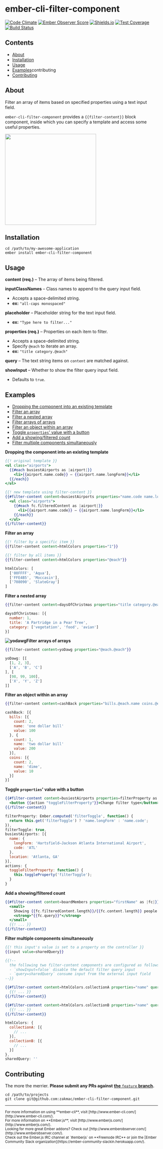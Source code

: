# ember-cli-filter-component
[![Code Climate](https://codeclimate.com/github/zakmac/ember-cli-filter-component/badges/gpa.svg)](https://codeclimate.com/github/zakmac/ember-cli-filter-component)
[![Ember Observer Score](http://emberobserver.com/badges/ember-cli-filter-component.svg)](http://emberobserver.com/addons/ember-cli-filter-component)
[![Shields.io](https://img.shields.io/badge/tests-54%2F54-brightgreen.svg)](http://shields.io)
[![Test Coverage](https://codeclimate.com/github/zakmac/ember-cli-filter-component/badges/coverage.svg)](https://codeclimate.com/github/zakmac/ember-cli-filter-component/coverage)
[![Build Status](https://travis-ci.org/zakmac/ember-cli-filter-component.svg?branch=feature)](https://travis-ci.org/zakmac/ember-cli-filter-component)

## Contents
- <a href="#about">About</a>
- <a href="#installation">Installation</a>
- <a href="#usage">Usage</a>
- <a href="#examples">Examples</a>contributing
- <a href="#contributing">Contributing</a>

## About

Filter an array of items based on specified properties using a text input field.

`ember-cli-filter-component` provides a `{{filter-content}}` block component, inside which you can specify a template and access some useful properties.

<img src="http://i.imgur.com/MiSiG2G.gif" width="300">

## Installation

```shell
cd /path/to/my-awesome-application
ember install ember-cli-filter-component
```

## Usage

**content (req.)** – The array of items being filtered.

**inputClassNames** – Class names to append to the query input field.
- Accepts a space-delimited string.
- **ex:** `"all-caps monospaced"`

**placeholder** – Placeholder string for the text input field.
- **ex:** `"Type here to filter..."`

**properties (req.)** – Properties on each item to filter.
- Accepts a space-delimited string.
- Specify `@each` to iterate an array.
- **ex:** `"title category.@each"`

**query** – The text string items on `content` are matched against.

**showInput** – Whether to show the filter query input field.
- Defaults to `true`.

## Examples

* <a href="#ex1">Dropping the component into an existing template</a>
* <a href="#ex2">Filter an array</a>
* <a href="#ex3">Filter a nested array</a>
* <a href="#ex4">Filter arrays of arrays</a>
* <a href="#ex5">Filter an object within an array</a>
* <a href="#ex6">Toggle `properties`' value with a button</a>
* <a href="#ex7">Add a showing/filtered count</a>
* <a href="#ex8">Filter multiple components simultaneously</a>

<a name="ex1"></a>**Dropping the component into an existing template**
```handlebars
{{! original template }}
<ul class="airports">
  {{#each busiestAirports as |airport|}}
    <li>{{airport.name.code}} – {{airport.name.longForm}}</li>
  {{/each}}
</ul>
```

```handlebars
{{! new template using filter-content }}
{{#filter-content content=busiestAirports properties="name.code name.longForm" as |fc|}}
  <ul class="airports">
    {{#each fc.filteredContent as |airport|}}
      <li>{{airport.name.code}} – {{airport.name.longForm}}</li>
    {{/each}}
  </ul>
{{/filter-content}}
```

<a name="ex2"></a>**Filter an array**
```handlebars
{{! filter by a specific item }}
{{filter-content content=htmlColors properties="1"}}
```
```handlebars
{{! filter by all items }}
{{filter-content content=htmlColors properties="@each"}}
```
```javascript
htmlColors: [
  ['00FFFF', 'Aqua'],
  ['FFE4B5', 'Moccasin'],
  ['708090', 'SlateGray']
]
```

<a name="ex3"></a>**Filter a nested array**
```handlebars
{{filter-content content=daysOfChristmas properties="title category.@each"}}
```
```javascript
daysOfChristmas: [{
  number: 1,
  title: 'A Partridge in a Pear Tree',
  category: ['vegetation', 'food', 'avian']
}]
```

<a name="ex4"></a>**![yodawg](http://i.imgur.com/wkB6nwQ.png)Filter arrays of arrays**
```handlebars
{{filter-content content=yoDawg properties="@each.@each"}}
```
```javascript
yoDawg: [[
  [1, 2, 3],
  ['A', 'B', 'C']
], [
  [98, 99, 100],
  ['X', 'Y', 'Z']
]]
```

<a name="ex5"></a>**Filter an object within an array**
```handlebars
{{filter-content content=cashBack properties="bills.@each.name coins.@each.name"}}
```
```javascript
cashBack: [{
  bills: [{
    count: 2,
    name: 'one dollar bill'
    value: 100
  }, {
    count: 1,
    name: 'two dollar bill'
    value: 200
  }],
  coins: [{
    count: 2,
    name: 'dime',
    value: 10
  }]
}]
```

<a name="ex6"></a>**Toggle `properties`' value with a button**
```handlebars
{{#filter-content content=busiestAirports properties=filterProperty as |fc|}}
  <button {{action "toggleFilterProperty"}}>Change filter type</button>
{{/filter-content}}
```
```javascript
filterProperty: Ember.computed('filterToggle', function() {
  return this.get('filterToggle') ? 'name.longForm' : 'name.code';
}),
filterToggle: true,
busiestAirports: [{
  name: {
    longForm: 'Hartsfield–Jackson Atlanta International Airport',
    code: 'ATL'
  },
  location: 'Atlanta, GA'
}],
actions: {
  toggleFilterProperty: function() {
    this.toggleProperty('filterToggle');
  }
}
```

<a name="ex7"></a>**Add a showing/filtered count**
```handlebars
{{#filter-content content=boardMembers properties="firstName" as |fc|}}
  <small>
    Showing {{fc.filteredContent.length}}/{{fc.content.length}} people matching:
    <strong>"{{fc.query}}"</strong>
  </small>
  {{! ... }}
{{/filter-content}}
```

<a name="ex8"></a>**Filter multiple components simultaneously**
```handlebars
{{! this input's value is set to a property on the controller }}
{{input value=sharedQuery}}

{{!--
  the following two filter-content components are configured as follows:
  - `showInput=false` disable the default filter query input
  - `query=sharedQuery` consume input from the external input field
--}}

{{#filter-content content=htmlColors.collectionA properties="name" query=sharedQuery showInput=false as |fc|}}
  {{! ... }}
{{/filter-content}}

{{#filter-content content=htmlColors.collectionB properties="name" query=sharedQuery showInput=false as |fc|}}
  {{! ... }}
{{/filter-content}}
```
```javascript
htmlColors: {
  collectionA: [{
    // ...
  }],
  collectionB: [{
    // ...
  }]
},
sharedQuery: ''
```

## Contributing

The more the merrier. **Please submit any PRs against** [__the__ `feature` __branch__](https://github.com/zakmac/ember-cli-filter-component/tree/feature)**.**

```shell
cd /path/to/projects
git clone git@github.com:zakmac/ember-cli-filter-component.git
```

--- 
<small>
For more information on using **ember-cli**, visit [http://www.ember-cli.com/](http://www.ember-cli.com/).<br>
For more information on **Ember.js**, visit [http://www.emberjs.com/](http://www.emberjs.com/).<br>
Looking for more great Ember addons? Check out [http://www.emberobserver.com/](http://www.emberobserver.com/).<br>
Check out the Ember.js IRC channel at `#emberjs` on **Freenode IRC** or join the [Ember Community Slack organization](https://ember-community-slackin.herokuapp.com/).
</small>
